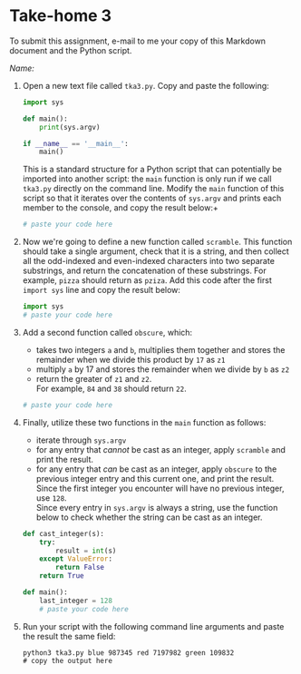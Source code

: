 # Take-home 3
To submit this assignment, e-mail to me your copy of this Markdown document and the Python script.

*Name:*


1. Open a new text file called `tka3.py`.  Copy and paste the following:
   ```python
   import sys
   
   def main():
       print(sys.argv)
   
   if __name__ == '__main__':
       main()
   ```
   This is a standard structure for a Python script that can potentially be imported into another script: the `main` function is only run if we call `tka3.py` directly on the command line.  Modify the `main` function of this script so that it iterates over the contents of `sys.argv` and prints each member to the console, and copy the result below:+
   ```python
   # paste your code here
   ```

2. Now we're going to define a new function called `scramble`.  This function should take a single argument, check that it is a string, and then collect all the odd-indexed and even-indexed characters into two separate substrings, and return the concatenation of these substrings.  For example, `pizza` should return as `pziza`.  Add this code after the first `import sys` line and copy the result below:
   ```python
   import sys
   # paste your code here
   ```
   
3. Add a second function called `obscure`, which:
   * takes two integers `a` and `b`, multiplies them together and stores the remainder when we divide this product by `17` as `z1`
   * multiply `a` by 17 and stores the remainder when we divide by `b` as `z2`
   * return the greater of `z1` and `z2`.  
   For example, `84` and `38` should return `22`.
   ```python
   # paste your code here
   ```

4. Finally, utilize these two functions in the `main` function as follows:
   * iterate through `sys.argv`
   * for any entry that *cannot* be cast as an integer, apply `scramble` and print the result.
   * for any entry that *can* be cast as an integer, apply `obscure` to the previous integer entry and this current one, and print the result.  Since the first integer you encounter will have no previous integer, use `128`.  
   Since every entry in `sys.argv` is always a string, use the function below to check whether the string can be cast as an integer.
   ```python
   def cast_integer(s):
       try:
           result = int(s)
       except ValueError:
           return False
       return True
   
   def main():
       last_integer = 128
       # paste your code here
   ```

5. Run your script with the following command line arguments and paste the result the same field:
   ```shell
   python3 tka3.py blue 987345 red 7197982 green 109832
   # copy the output here
   ```
